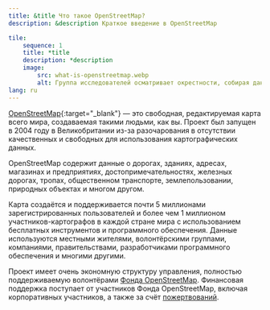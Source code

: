 ```yaml
---
title: &title Что такое OpenStreetMap?
description: &description Краткое введение в OpenStreetMap

tile:
    sequence: 1
    title: *title 
    description: *description
    image:
        src: what-is-openstreetmap.webp
        alt: Группа исследователей осматривает окрестности, собирая данные для картирования и делая заметки
lang: ru
---
```


[OpenStreetMap](https://openstreetmap.org){:target="_blank"} — это свободная, редактируемая карта всего мира, создаваемая такими людьми, как вы. Проект был запущен в 2004 году в Великобритании из-за разочарования в отсутствии качественных и свободных для использования картографических данных.

OpenStreetMap содержит данные о дорогах, зданиях, адресах, магазинах и предприятиях, достопримечательностях, железных дорогах, тропах, общественном транспорте, землепользовании, природных объектах и многом другом.

Карта создаётся и поддерживается почти 5 миллионами зарегистрированных пользователей и более чем 1 миллионом участников-картографов в каждой стране мира с использованием бесплатных инструментов и программного обеспечения. Данные используются местными жителями, волонтёрскими группами, компаниями, правительствами, разработчиками программного обеспечения и многими другими.

Проект имеет очень экономную структуру управления, полностью поддерживаемую волонтёрами
[Фонда OpenStreetMap](/about-osm-community/osm-foundation.md). Финансовая поддержка поступает от участников Фонда OpenStreetMap, включая корпоративных участников, а также за счёт
[пожертвований](/about-osm-community/donate-to-osm.md).
